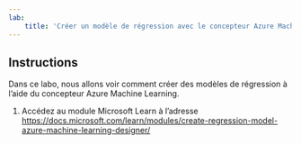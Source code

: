 ```yaml
---
lab:
    title: 'Créer un modèle de régression avec le concepteur Azure Machine Learning'
---
```


## Instructions
Dans ce labo, nous allons voir comment créer des modèles de régression à l’aide du concepteur Azure Machine Learning.

1.	Accédez au module Microsoft Learn à l’adresse https://docs.microsoft.com/learn/modules/create-regression-model-azure-machine-learning-designer/
